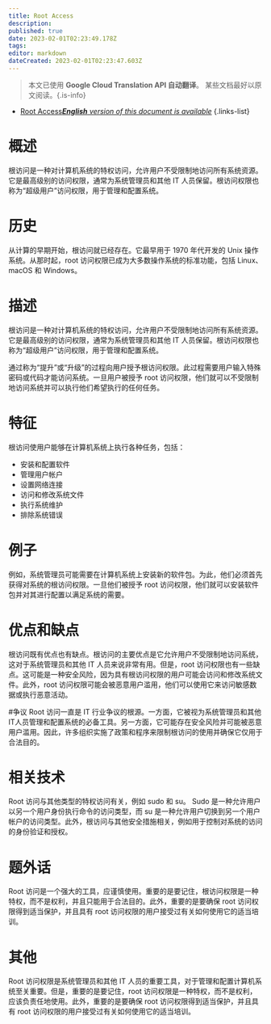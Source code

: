 ```yaml
---
title: Root Access
description: 
published: true
date: 2023-02-01T02:23:49.178Z
tags: 
editor: markdown
dateCreated: 2023-02-01T02:23:47.603Z
---
```


> 本文已使用 **Google Cloud Translation API 自动翻译**。
某些文档最好以原文阅读。{.is-info}

- [Root Access***English** version of this document is available*](/en/Knowledge-base/Dictionary/root-access)
{.links-list}


# 概述
根访问是一种对计算机系统的特权访问，允许用户不受限制地访问所有系统资源。它是最高级别的访问权限，通常为系统管理员和其他 IT 人员保留。根访问权限也称为“超级用户”访问权限，用于管理和配置系统。

# 历史
从计算的早期开始，根访问就已经存在。它最早用于 1970 年代开发的 Unix 操作系统。从那时起，root 访问权限已成为大多数操作系统的标准功能，包括 Linux、macOS 和 Windows。

# 描述
根访问是一种对计算机系统的特权访问，允许用户不受限制地访问所有系统资源。它是最高级别的访问权限，通常为系统管理员和其他 IT 人员保留。根访问权限也称为“超级用户”访问权限，用于管理和配置系统。

通过称为“提升”或“升级”的过程向用户授予根访问权限。此过程需要用户输入特殊密码或代码才能访问系统。一旦用户被授予 root 访问权限，他们就可以不受限制地访问系统并可以执行他们希望执行的任何任务。

# 特征
根访问使用户能够在计算机系统上执行各种任务，包括：

- 安装和配置软件
- 管理用户帐户
- 设置网络连接
- 访问和修改系统文件
- 执行系统维护
- 排除系统错误

# 例子
例如，系统管理员可能需要在计算机系统上安装新的软件包。为此，他们必须首先获得对系统的根访问权限。一旦他们被授予 root 访问权限，他们就可以安装软件包并对其进行配置以满足系统的需要。

# 优点和缺点
根访问既有优点也有缺点。根访问的主要优点是它允许用户不受限制地访问系统，这对于系统管理员和其他 IT 人员来说非常有用。但是，root 访问权限也有一些缺点。这可能是一种安全风险，因为具有根访问权限的用户可能会访问和修改系统文件。此外，root 访问权限可能会被恶意用户滥用，他们可以使用它来访问敏感数据或执行恶意活动。

#争议
Root 访问一直是 IT 行业争议的根源。一方面，它被视为系统管理员和其他IT人员管理和配置系统的必备工具。另一方面，它可能存在安全风险并可能被恶意用户滥用。因此，许多组织实施了政策和程序来限制根访问的使用并确保它仅用于合法目的。

# 相关技术
Root 访问与其他类型的特权访问有关，例如 sudo 和 su。 Sudo 是一种允许用户以另一个用户身份执行命令的访问类型，而 su 是一种允许用户切换到另一个用户帐户的访问类型。此外，根访问与其他安全措施相关，例如用于控制对系统的访问的身份验证和授权。

# 题外话
Root 访问是一个强大的工具，应谨慎使用。重要的是要记住，根访问权限是一种特权，而不是权利，并且只能用于合法目的。此外，重要的是要确保 root 访问权限得到适当保护，并且具有 root 访问权限的用户接受过有关如何使用它的适当培训。

# 其他
Root 访问权限是系统管理员和其他 IT 人员的重要工具，对于管理和配置计算机系统至关重要。但是，重要的是要记住，root 访问权限是一种特权，而不是权利，应该负责任地使用。此外，重要的是要确保 root 访问权限得到适当保护，并且具有 root 访问权限的用户接受过有关如何使用它的适当培训。